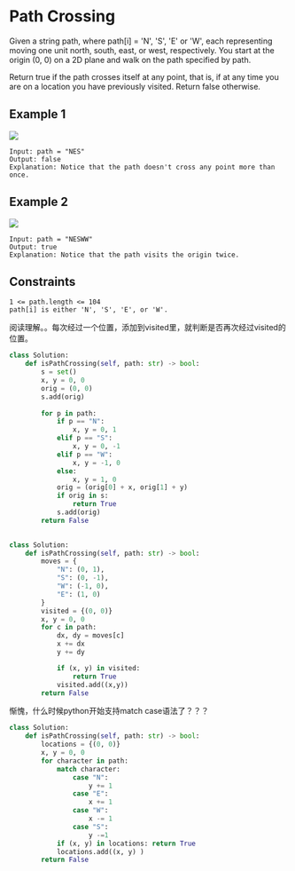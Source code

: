 # Path Crossing

Given a string path, where path[i] = 'N', 'S', 'E' or 'W', each representing moving one unit north, south, east, or west, respectively. You start at the origin (0, 0) on a 2D plane and walk on the path specified by path.

Return true if the path crosses itself at any point, that is, if at any time you are on a location you have previously visited. Return false otherwise.

## Example 1

![](https://assets.leetcode.com/uploads/2020/06/10/screen-shot-2020-06-10-at-123929-pm.png)

```text
Input: path = "NES"
Output: false 
Explanation: Notice that the path doesn't cross any point more than once.
```

## Example 2

![](https://assets.leetcode.com/uploads/2020/06/10/screen-shot-2020-06-10-at-123843-pm.png)

```text
Input: path = "NESWW"
Output: true
Explanation: Notice that the path visits the origin twice.
```

## Constraints

```text
1 <= path.length <= 104
path[i] is either 'N', 'S', 'E', or 'W'.
```

阅读理解。。每次经过一个位置，添加到visited里，就判断是否再次经过visited的位置。

```python
class Solution:
    def isPathCrossing(self, path: str) -> bool:
        s = set()
        x, y = 0, 0
        orig = (0, 0)
        s.add(orig)
        
        for p in path:
            if p == "N":
                x, y = 0, 1
            elif p == "S":
                x, y = 0, -1
            elif p == "W":
                x, y = -1, 0
            else:
                x, y = 1, 0
            orig = (orig[0] + x, orig[1] + y)
            if orig in s:
                return True
            s.add(orig)
        return False
        
```

```python
class Solution:
    def isPathCrossing(self, path: str) -> bool:
        moves = {
            "N": (0, 1),
            "S": (0, -1),
            "W": (-1, 0),
            "E": (1, 0)
        }
        visited = {(0, 0)}
        x, y = 0, 0
        for c in path:
            dx, dy = moves[c]
            x += dx
            y += dy

            if (x, y) in visited:
                return True
            visited.add((x,y))
        return False
```

惭愧，什么时候python开始支持match case语法了？？？

```python
class Solution:
    def isPathCrossing(self, path: str) -> bool:
        locations = {(0, 0)}
        x, y = 0, 0 
        for character in path: 
            match character: 
                case "N":
                    y += 1 
                case "E":
                    x += 1 
                case "W":
                    x -= 1 
                case "S":
                    y -=1 
            if (x, y) in locations: return True 
            locations.add((x, y) )
        return False 
```
